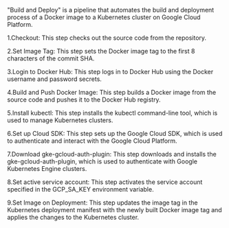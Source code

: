 "Build and Deploy" is a pipeline that automates the build and deployment process of a Docker image to a Kubernetes cluster on Google Cloud Platform.

1.Checkout: This step checks out the source code from the repository.

2.Set Image Tag: This step sets the Docker image tag to the first 8 characters of the commit SHA.

3.Login to Docker Hub: This step logs in to Docker Hub using the Docker username and password secrets.

4.Build and Push Docker Image: This step builds a Docker image from the source code and pushes it to the Docker Hub registry.

5.Install kubectl: This step installs the kubectl command-line tool, which is used to manage Kubernetes clusters.

6.Set up Cloud SDK: This step sets up the Google Cloud SDK, which is used to authenticate and interact with the Google Cloud Platform.

7.Download gke-gcloud-auth-plugin: This step downloads and installs the gke-gcloud-auth-plugin, which is used to authenticate with Google Kubernetes Engine clusters.

8.Set active service account: This step activates the service account specified in the GCP_SA_KEY environment variable.

9.Set Image on Deployment: This step updates the image tag in the Kubernetes deployment manifest with the newly built Docker image tag and applies the changes to the Kubernetes cluster.
